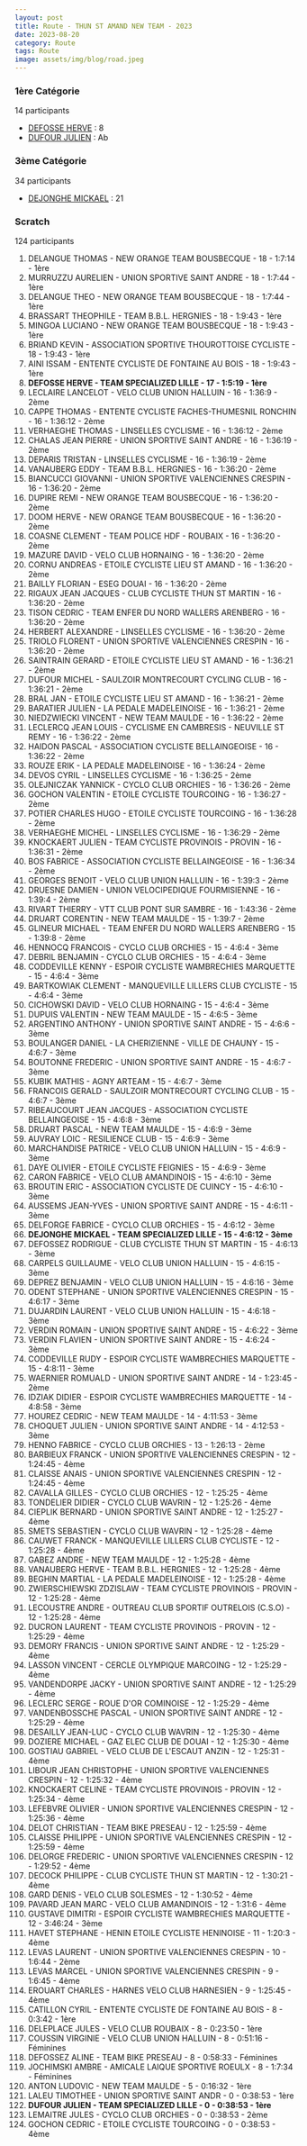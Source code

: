 ```yaml
---
layout: post
title: Route - THUN ST AMAND NEW TEAM - 2023
date: 2023-08-20
category: Route
tags: Route
image: assets/img/blog/road.jpeg
---
```


### 1ère Catégorie
14 participants
- [DEFOSSE HERVE](https://teamspecializedlille.github.io/works/defosseherve) : 8
- [DUFOUR JULIEN](https://teamspecializedlille.github.io/works/dufourjulien) : Ab

### 3ème Catégorie
34 participants
- [DEJONGHE MICKAEL](https://teamspecializedlille.github.io/works/dejonghemickael) : 21

### Scratch
124 participants
1. DELANGUE THOMAS - NEW ORANGE TEAM BOUSBECQUE - 18 - 1:7:14 - 1ère
2. MURRUZZU AURELIEN - UNION SPORTIVE SAINT ANDRE - 18 - 1:7:44 - 1ère
3. DELANGUE THEO - NEW ORANGE TEAM BOUSBECQUE - 18 - 1:7:44 - 1ère
4. BRASSART THEOPHILE - TEAM B.B.L. HERGNIES - 18 - 1:9:43 - 1ère
5. MINGOA LUCIANO - NEW ORANGE TEAM BOUSBECQUE - 18 - 1:9:43 - 1ère
6. BRIAND KEVIN - ASSOCIATION SPORTIVE THOUROTTOISE CYCLISTE - 18 - 1:9:43 - 1ère
7. AINI ISSAM - ENTENTE CYCLISTE DE FONTAINE AU BOIS - 18 - 1:9:43 - 1ère
8. **DEFOSSE HERVE - TEAM SPECIALIZED LILLE - 17 - 1:5:19 - 1ère**
9. LECLAIRE LANCELOT - VELO CLUB UNION HALLUIN - 16 - 1:36:9 - 2ème
10. CAPPE THOMAS - ENTENTE CYCLISTE FACHES-THUMESNIL RONCHIN - 16 - 1:36:12 - 2ème
11. VERHAEGHE THOMAS - LINSELLES CYCLISME - 16 - 1:36:12 - 2ème
12. CHALAS JEAN PIERRE - UNION SPORTIVE SAINT ANDRE - 16 - 1:36:19 - 2ème
13. DEPARIS TRISTAN - LINSELLES CYCLISME - 16 - 1:36:19 - 2ème
14. VANAUBERG EDDY - TEAM B.B.L. HERGNIES - 16 - 1:36:20 - 2ème
15. BIANCUCCI GIOVANNI - UNION SPORTIVE VALENCIENNES CRESPIN - 16 - 1:36:20 - 2ème
16. DUPIRE REMI - NEW ORANGE TEAM BOUSBECQUE - 16 - 1:36:20 - 2ème
17. DOOM HERVE - NEW ORANGE TEAM BOUSBECQUE - 16 - 1:36:20 - 2ème
18. COASNE CLEMENT - TEAM POLICE HDF - ROUBAIX - 16 - 1:36:20 - 2ème
19. MAZURE DAVID - VELO CLUB HORNAING - 16 - 1:36:20 - 2ème
20. CORNU ANDREAS - ETOILE CYCLISTE LIEU ST AMAND - 16 - 1:36:20 - 2ème
21. BAILLY FLORIAN - ESEG DOUAI - 16 - 1:36:20 - 2ème
22. RIGAUX JEAN JACQUES - CLUB CYCLISTE THUN ST MARTIN - 16 - 1:36:20 - 2ème
23. TISON CEDRIC - TEAM ENFER DU NORD WALLERS ARENBERG - 16 - 1:36:20 - 2ème
24. HERBERT ALEXANDRE - LINSELLES CYCLISME - 16 - 1:36:20 - 2ème
25. TRIOLO FLORENT - UNION SPORTIVE VALENCIENNES CRESPIN - 16 - 1:36:20 - 2ème
26. SAINTRAIN GERARD - ETOILE CYCLISTE LIEU ST AMAND - 16 - 1:36:21 - 2ème
27. DUFOUR MICHEL - SAULZOIR MONTRECOURT CYCLING CLUB - 16 - 1:36:21 - 2ème
28. BRAL JAN - ETOILE CYCLISTE LIEU ST AMAND - 16 - 1:36:21 - 2ème
29. BARATIER JULIEN - LA PEDALE MADELEINOISE - 16 - 1:36:21 - 2ème
30. NIEDZWIECKI VINCENT - NEW TEAM MAULDE - 16 - 1:36:22 - 2ème
31. LECLERCQ JEAN LOUIS - CYCLISME EN CAMBRESIS - NEUVILLE ST REMY - 16 - 1:36:22 - 2ème
32. HAIDON PASCAL - ASSOCIATION CYCLISTE BELLAINGEOISE - 16 - 1:36:22 - 2ème
33. ROUZE ERIK - LA PEDALE MADELEINOISE - 16 - 1:36:24 - 2ème
34. DEVOS CYRIL - LINSELLES CYCLISME - 16 - 1:36:25 - 2ème
35. OLEJNICZAK YANNICK - CYCLO CLUB ORCHIES - 16 - 1:36:26 - 2ème
36. GOCHON VALENTIN - ETOILE CYCLISTE TOURCOING - 16 - 1:36:27 - 2ème
37. POTIER CHARLES HUGO - ETOILE CYCLISTE TOURCOING - 16 - 1:36:28 - 2ème
38. VERHAEGHE MICHEL - LINSELLES CYCLISME - 16 - 1:36:29 - 2ème
39. KNOCKAERT JULIEN - TEAM CYCLISTE PROVINOIS - PROVIN - 16 - 1:36:31 - 2ème
40. BOS FABRICE - ASSOCIATION CYCLISTE BELLAINGEOISE - 16 - 1:36:34 - 2ème
41. GEORGES BENOIT - VELO CLUB UNION HALLUIN - 16 - 1:39:3 - 2ème
42. DRUESNE DAMIEN - UNION VELOCIPEDIQUE FOURMISIENNE - 16 - 1:39:4 - 2ème
43. RIVART THIERRY - VTT  CLUB PONT SUR SAMBRE - 16 - 1:43:36 - 2ème
44. DRUART CORENTIN - NEW TEAM MAULDE - 15 - 1:39:7 - 2ème
45. GLINEUR MICHAEL - TEAM ENFER DU NORD WALLERS ARENBERG - 15 - 1:39:8 - 2ème
46. HENNOCQ FRANCOIS - CYCLO CLUB ORCHIES - 15 - 4:6:4 - 3ème
47. DEBRIL BENJAMIN - CYCLO CLUB ORCHIES - 15 - 4:6:4 - 3ème
48. CODDEVILLE KENNY - ESPOIR CYCLISTE WAMBRECHIES MARQUETTE - 15 - 4:6:4 - 3ème
49. BARTKOWIAK CLEMENT - MANQUEVILLE LILLERS CLUB CYCLISTE - 15 - 4:6:4 - 3ème
50. CICHOWSKI DAVID - VELO CLUB HORNAING - 15 - 4:6:4 - 3ème
51. DUPUIS VALENTIN - NEW TEAM MAULDE - 15 - 4:6:5 - 3ème
52. ARGENTINO ANTHONY - UNION SPORTIVE SAINT ANDRE - 15 - 4:6:6 - 3ème
53. BOULANGER DANIEL - LA CHERIZIENNE - VILLE DE CHAUNY - 15 - 4:6:7 - 3ème
54. BOUTONNE FREDERIC - UNION SPORTIVE SAINT ANDRE - 15 - 4:6:7 - 3ème
55. KUBIK MATHIS - AGNY ARTEAM - 15 - 4:6:7 - 3ème
56. FRANCOIS GERALD - SAULZOIR MONTRECOURT CYCLING CLUB - 15 - 4:6:7 - 3ème
57. RIBEAUCOURT JEAN JACQUES - ASSOCIATION CYCLISTE BELLAINGEOISE - 15 - 4:6:8 - 3ème
58. DRUART PASCAL - NEW TEAM MAULDE - 15 - 4:6:9 - 3ème
59. AUVRAY LOIC - RESILIENCE CLUB - 15 - 4:6:9 - 3ème
60. MARCHANDISE PATRICE - VELO CLUB UNION HALLUIN - 15 - 4:6:9 - 3ème
61. DAYE OLIVIER - ETOILE CYCLISTE FEIGNIES - 15 - 4:6:9 - 3ème
62. CARON FABRICE - VELO CLUB AMANDINOIS - 15 - 4:6:10 - 3ème
63. BROUTIN ERIC - ASSOCIATION CYCLISTE DE CUINCY - 15 - 4:6:10 - 3ème
64. AUSSEMS JEAN-YVES - UNION SPORTIVE SAINT ANDRE - 15 - 4:6:11 - 3ème
65. DELFORGE FABRICE - CYCLO CLUB ORCHIES - 15 - 4:6:12 - 3ème
66. **DEJONGHE MICKAEL - TEAM SPECIALIZED LILLE - 15 - 4:6:12 - 3ème**
67. DEFOSSEZ RODRIGUE - CLUB CYCLISTE THUN ST MARTIN - 15 - 4:6:13 - 3ème
68. CARPELS GUILLAUME - VELO CLUB UNION HALLUIN - 15 - 4:6:15 - 3ème
69. DEPREZ BENJAMIN - VELO CLUB UNION HALLUIN - 15 - 4:6:16 - 3ème
70. ODENT STEPHANE - UNION SPORTIVE VALENCIENNES CRESPIN - 15 - 4:6:17 - 3ème
71. DUJARDIN LAURENT - VELO CLUB UNION HALLUIN - 15 - 4:6:18 - 3ème
72. VERDIN ROMAIN - UNION SPORTIVE SAINT ANDRE - 15 - 4:6:22 - 3ème
73. VERDIN FLAVIEN - UNION SPORTIVE SAINT ANDRE - 15 - 4:6:24 - 3ème
74. CODDEVILLE RUDY - ESPOIR CYCLISTE WAMBRECHIES MARQUETTE - 15 - 4:8:11 - 3ème
75. WAERNIER ROMUALD - UNION SPORTIVE SAINT ANDRE - 14 - 1:23:45 - 2ème
76. IDZIAK DIDIER - ESPOIR CYCLISTE WAMBRECHIES MARQUETTE - 14 - 4:8:58 - 3ème
77. HOUREZ CEDRIC - NEW TEAM MAULDE - 14 - 4:11:53 - 3ème
78. CHOQUET JULIEN - UNION SPORTIVE SAINT ANDRE - 14 - 4:12:53 - 3ème
79. HENNO FABRICE - CYCLO CLUB ORCHIES - 13 - 1:26:13 - 2ème
80. BARBIEUX FRANCK - UNION SPORTIVE VALENCIENNES CRESPIN - 12 - 1:24:45 - 4ème
81. CLAISSE ANAIS - UNION SPORTIVE VALENCIENNES CRESPIN - 12 - 1:24:45 - 4ème
82. CAVALLA GILLES - CYCLO CLUB ORCHIES - 12 - 1:25:25 - 4ème
83. TONDELIER DIDIER - CYCLO CLUB WAVRIN - 12 - 1:25:26 - 4ème
84. CIEPLIK BERNARD - UNION SPORTIVE SAINT ANDRE - 12 - 1:25:27 - 4ème
85. SMETS SEBASTIEN - CYCLO CLUB WAVRIN - 12 - 1:25:28 - 4ème
86. CAUWET FRANCK - MANQUEVILLE LILLERS CLUB CYCLISTE - 12 - 1:25:28 - 4ème
87. GABEZ ANDRE - NEW TEAM MAULDE - 12 - 1:25:28 - 4ème
88. VANAUBERG HERVE - TEAM B.B.L. HERGNIES - 12 - 1:25:28 - 4ème
89. BEGHIN MARTIAL - LA PEDALE MADELEINOISE - 12 - 1:25:28 - 4ème
90. ZWIERSCHIEWSKI ZDZISLAW - TEAM CYCLISTE PROVINOIS - PROVIN - 12 - 1:25:28 - 4ème
91. LECOUSTRE ANDRE - OUTREAU CLUB SPORTIF OUTRELOIS (C.S.O) - 12 - 1:25:28 - 4ème
92. DUCRON LAURENT - TEAM CYCLISTE PROVINOIS - PROVIN - 12 - 1:25:29 - 4ème
93. DEMORY FRANCIS - UNION SPORTIVE SAINT ANDRE - 12 - 1:25:29 - 4ème
94. LASSON VINCENT - CERCLE OLYMPIQUE MARCOING - 12 - 1:25:29 - 4ème
95. VANDENDORPE JACKY - UNION SPORTIVE SAINT ANDRE - 12 - 1:25:29 - 4ème
96. LECLERC SERGE - ROUE D'OR COMINOISE - 12 - 1:25:29 - 4ème
97. VANDENBOSSCHE PASCAL - UNION SPORTIVE SAINT ANDRE - 12 - 1:25:29 - 4ème
98. DESAILLY JEAN-LUC - CYCLO CLUB WAVRIN - 12 - 1:25:30 - 4ème
99. DOZIERE MICHAEL - GAZ ELEC CLUB DE DOUAI - 12 - 1:25:30 - 4ème
100. GOSTIAU GABRIEL - VELO CLUB DE L'ESCAUT ANZIN - 12 - 1:25:31 - 4ème
101. LIBOUR JEAN CHRISTOPHE - UNION SPORTIVE VALENCIENNES CRESPIN - 12 - 1:25:32 - 4ème
102. KNOCKAERT CELINE - TEAM CYCLISTE PROVINOIS - PROVIN - 12 - 1:25:34 - 4ème
103. LEFEBVRE OLIVIER - UNION SPORTIVE VALENCIENNES CRESPIN - 12 - 1:25:36 - 4ème
104. DELOT CHRISTIAN - TEAM BIKE PRESEAU - 12 - 1:25:59 - 4ème
105. CLAISSE PHILIPPE - UNION SPORTIVE VALENCIENNES CRESPIN - 12 - 1:25:59 - 4ème
106. DELORGE FREDERIC - UNION SPORTIVE VALENCIENNES CRESPIN - 12 - 1:29:52 - 4ème
107. DECOCK PHILIPPE - CLUB CYCLISTE THUN ST MARTIN - 12 - 1:30:21 - 4ème
108. GARD DENIS - VELO CLUB SOLESMES - 12 - 1:30:52 - 4ème
109. PAVARD JEAN MARC - VELO CLUB AMANDINOIS - 12 - 1:31:6 - 4ème
110. GUSTAVE DIMITRI - ESPOIR CYCLISTE WAMBRECHIES MARQUETTE - 12 - 3:46:24 - 3ème
111. HAVET STEPHANE - HENIN ETOILE CYCLISTE HENINOISE - 11 - 1:20:3 - 4ème
112. LEVAS LAURENT - UNION SPORTIVE VALENCIENNES CRESPIN - 10 - 1:6:44 - 2ème
113. LEVAS MARCEL - UNION SPORTIVE VALENCIENNES CRESPIN - 9 - 1:6:45 - 4ème
114. EROUART CHARLES - HARNES VELO CLUB HARNESIEN - 9 - 1:25:45 - 4ème
115. CATILLON CYRIL - ENTENTE CYCLISTE DE FONTAINE AU BOIS - 8 - 0:3:42 - 1ère
116. DELEPLACE JULES - VELO CLUB ROUBAIX - 8 - 0:23:50 - 1ère
117. COUSSIN VIRGINIE - VELO CLUB UNION HALLUIN - 8 - 0:51:16 - Féminines
118. DEFOSSEZ ALINE - TEAM BIKE PRESEAU - 8 - 0:58:33 - Féminines
119. JOCHIMSKI AMBRE - AMICALE LAIQUE SPORTIVE  ROEULX - 8 - 1:7:34 - Féminines
120. ANTON LUDOVIC - NEW TEAM MAULDE - 5 - 0:16:32 - 1ère
121. LALEU TIMOTHEE - UNION SPORTIVE SAINT ANDR - 0 - 0:38:53 - 1ère
122. **DUFOUR JULIEN - TEAM SPECIALIZED LILLE - 0 - 0:38:53 - 1ère**
123. LEMAITRE JULES - CYCLO CLUB ORCHIES - 0 - 0:38:53 - 2ème
124. GOCHON CEDRIC - ETOILE CYCLISTE TOURCOING - 0 - 0:38:53 - 4ème
